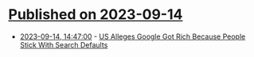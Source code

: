 # [Published on 2023-09-14](index.md)

* [2023-09-14, 14:47:00](https://tech.slashdot.org/story/23/09/14/1447215/us-alleges-google-got-rich-because-people-stick-with-search-defaults?utm_source=rss1.0mainlinkanon&utm_medium=feed) - [US Alleges Google Got Rich Because People Stick With Search Defaults](https://tech.slashdot.org/story/23/09/14/1447215/us-alleges-google-got-rich-because-people-stick-with-search-defaults?utm_source=rss1.0mainlinkanon&utm_medium=feed)
